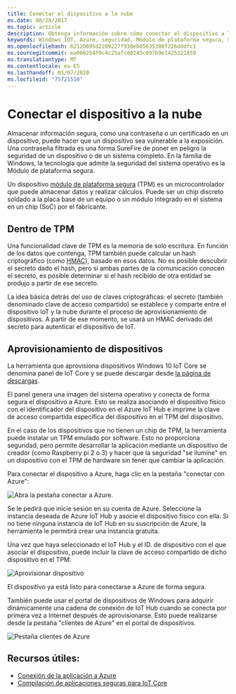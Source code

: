 ```yaml
---
title: Conectar el dispositivo a la nube
ms.date: 08/28/2017
ms.topic: article
description: Obtenga información sobre cómo conectar el dispositivo a la nube.
keywords: Windows IOT, Azure, seguridad, Módulo de plataforma segura, SoC
ms.openlocfilehash: 62120695d2209227f938ebd5635380f226dddfc1
ms.sourcegitcommit: ea060254f9c4c25afcd0245c897b9e1425321859
ms.translationtype: MT
ms.contentlocale: es-ES
ms.lasthandoff: 01/07/2020
ms.locfileid: "75721510"
---
```

# <a name="connect-your-device-to-the-cloud"></a>Conectar el dispositivo a la nube

Almacenar información segura, como una contraseña o un certificado en un dispositivo, puede hacer que un dispositivo sea vulnerable a la exposición. Una contraseña filtrada es una forma SureFire de poner en peligro la seguridad de un dispositivo o de un sistema completo. En la familia de Windows, la tecnología que admite la seguridad del sistema operativo es la Módulo de plataforma segura.

Un dispositivo [módulo de plataforma segura](https://en.wikipedia.org/wiki/Trusted_Platform_Module) (TPM) es un microcontrolador que puede almacenar datos y realizar cálculos. Puede ser un chip discreto soldado a la placa base de un equipo o un módulo integrado en el sistema en un chip (SoC) por el fabricante. 

## <a name="inside-the-tpm"></a>Dentro de TPM 

Una funcionalidad clave de TPM es la memoria de solo escritura. En función de los datos que contenga, TPM también puede calcular un hash criptográfico (como [HMAC](https://en.wikipedia.org/wiki/Hash-based_message_authentication_code)), basado en esos datos.
No es posible descubrir el secreto dado el hash, pero si ambas partes de la comunicación conocen el secreto, es posible determinar si el hash recibido de otra entidad se produjo a partir de ese secreto.

La idea básica detrás del uso de claves criptográficas: el secreto (también denominado clave de acceso compartido) se establece y comparte entre el dispositivo IoT y la nube durante el proceso de aprovisionamiento de dispositivos. A partir de ese momento, se usará un HMAC derivado del secreto para autenticar el dispositivo de IoT.

## <a name="device-provisioning"></a>Aprovisionamiento de dispositivos 

La herramienta que aprovisiona dispositivos Windows 10 IoT Core se denomina panel de IoT Core y se puede descargar desde [la página de descargas](https://go.microsoft.com/fwlink/?LinkID=708576).

El panel genera una imagen del sistema operativo y conecta de forma segura el dispositivo a Azure. Esto se realiza asociando el dispositivo físico con el identificador del dispositivo en el Azure IoT Hub e imprime la clave de acceso compartida específica del dispositivo en el TPM del dispositivo. 

En el caso de los dispositivos que no tienen un chip de TPM, la herramienta puede instalar un TPM emulado por software. Esto no proporciona seguridad, pero permite desarrollar la aplicación mediante un dispositivo de creador (como Raspberry pi 2 o 3) y hacer que la seguridad "se ilumine" en un dispositivo con el TPM de hardware sin tener que cambiar la aplicación. 

Para conectar el dispositivo a Azure, haga clic en la pestaña "conectar con Azure":

![Abra la pestaña conectar a Azure.](../media/ConnectDeviceToCloud/Building_Secure_Apps_for_IoT_Core_Screen01.png)

Se le pedirá que inicie sesión en su cuenta de Azure. Seleccione la instancia deseada de Azure IoT Hub y asocie el dispositivo físico con ella. Si no tiene ninguna instancia de IoT Hub en su suscripción de Azure, la herramienta le permitirá crear una instancia gratuita. 

Una vez que haya seleccionado el IoT Hub y el ID. de dispositivo con el que asociar el dispositivo, puede incluir la clave de acceso compartido de dicho dispositivo en el TPM:

![Aprovisionar dispositivo](../media/ConnectDeviceToCloud/Building_Secure_Apps_for_IoT_Core_Screen02.png)

El dispositivo ya está listo para conectarse a Azure de forma segura. 

También puede usar el portal de dispositivos de Windows para adquirir dinámicamente una cadena de conexión de IoT Hub cuando se conecta por primera vez a Internet después de aprovisionarse. Esto puede realizarse desde la pestaña "clientes de Azure" en el portal de dispositivos.

![Pestaña clientes de Azure](../media/ConnectDeviceToCloud/azure-clients.png)

## <a name="helpful-resources"></a>Recursos útiles:
* [Conexión de la aplicación a Azure](../connect-to-cloud/ConnectAppToCloud.md)
* [Compilación de aplicaciones seguras para IoT Core](https://blogs.windows.com/buildingapps/2016/07/20/building-secure-apps-for-windows-iot-core/#oqFLXiWIL1iCF8j9.97)
